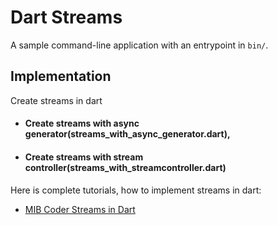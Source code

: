 # Dart Streams

A sample command-line application with an entrypoint in `bin/`.

## Implementation

Create streams in dart
- #### Create streams with async generator(streams_with_async_generator.dart),
- #### Create streams with stream controller(streams_with_streamcontroller.dart)

Here is complete tutorials, how to implement streams in dart:

- [MIB Coder Streams in Dart](https://mibcoder.com/streams-in-dart-how-to-create-streams-in-2-easy-ways/)
